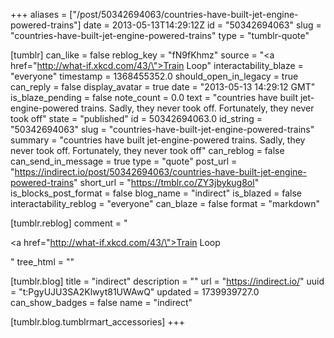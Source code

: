 +++
aliases = ["/post/50342694063/countries-have-built-jet-engine-powered-trains"]
date = 2013-05-13T14:29:12Z
id = "50342694063"
slug = "countries-have-built-jet-engine-powered-trains"
type = "tumblr-quote"

[tumblr]
can_like = false
reblog_key = "fN9fKhmz"
source = "<a href=\"http://what-if.xkcd.com/43/\">Train Loop</a>"
interactability_blaze = "everyone"
timestamp = 1368455352.0
should_open_in_legacy = true
can_reply = false
display_avatar = true
date = "2013-05-13 14:29:12 GMT"
is_blaze_pending = false
note_count = 0.0
text = "countries have built jet-engine-powered trains. Sadly, they never took off. Fortunately, they never took off"
state = "published"
id = 50342694063.0
id_string = "50342694063"
slug = "countries-have-built-jet-engine-powered-trains"
summary = "countries have built jet-engine-powered trains. Sadly, they never took off. Fortunately, they never took off"
can_reblog = false
can_send_in_message = true
type = "quote"
post_url = "https://indirect.io/post/50342694063/countries-have-built-jet-engine-powered-trains"
short_url = "https://tmblr.co/ZY3jbykug8ol"
is_blocks_post_format = false
blog_name = "indirect"
is_blazed = false
interactability_reblog = "everyone"
can_blaze = false
format = "markdown"

[tumblr.reblog]
comment = "<p><a href=\"http://what-if.xkcd.com/43/\">Train Loop</a></p>"
tree_html = ""

[tumblr.blog]
title = "indirect"
description = ""
url = "https://indirect.io/"
uuid = "t:PgyUJU3SA2Klwyt81UWAwQ"
updated = 1739939727.0
can_show_badges = false
name = "indirect"

[tumblr.blog.tumblrmart_accessories]
+++
